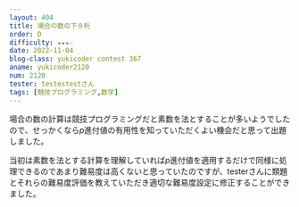 ```yaml
---
layout: 404
title: 場合の数の下８桁
order: D
difficulty: ★★★☆
date: 2022-11-04
blog-class: yukicoder contest 367
aname: yukicoder2120
num: 2120
tester: testestestさん
tags: [競技プログラミング,数学]
---
```


場合の数の計算は競技プログラミングだと素数を法とすることが多いようでしたので、せっかくなら$p$進付値の有用性を知っていただくよい機会だと思って出題しました。

当初は素数を法とする計算を理解していれば$p$進付値を適用するだけで同様に処理できるのであまり難易度は高くないと思っていたのですが、testerさんに類題とそれらの難易度評価を教えていただき適切な難易度設定に修正することができました。
